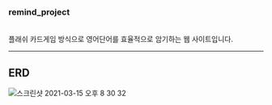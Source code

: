 <h3>remind_project</h3>
<br>플래쉬 카드게임 방식으로 영어단어를 효율적으로 암기하는 웹 사이트입니다.<br>
<hr><h2>ERD</h2></hr>

![스크린샷 2021-03-15 오후 8 30 32](https://user-images.githubusercontent.com/48472569/111147371-bf58f480-85cd-11eb-938f-5a8148ed2082.png)

